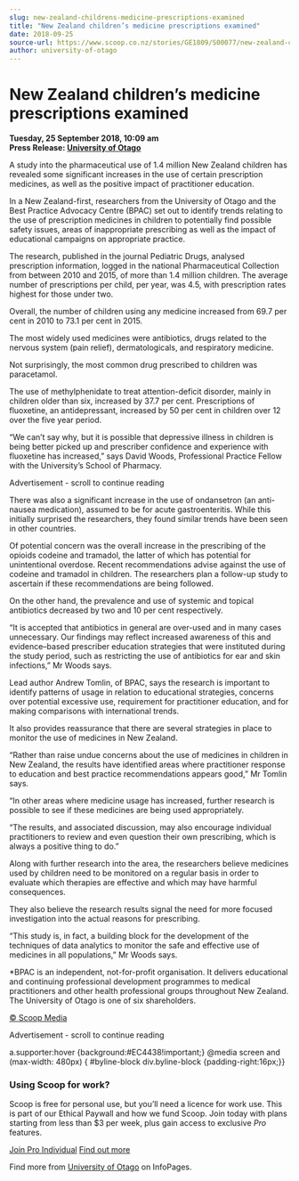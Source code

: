 ```yaml
---
slug: new-zealand-childrens-medicine-prescriptions-examined
title: "New Zealand children’s medicine prescriptions examined"
date: 2018-09-25
source-url: https://www.scoop.co.nz/stories/GE1809/S00077/new-zealand-childrens-medicine-prescriptions-examined.htm
author: university-of-otago
---
```

New Zealand children’s medicine prescriptions examined
======================================================

**Tuesday, 25 September 2018, 10:09 am**  
**Press Release: [University of Otago](https://info.scoop.co.nz/University_of_Otago)**

A study into the pharmaceutical use of 1.4 million New Zealand children has revealed some significant increases in the use of certain prescription medicines, as well as the positive impact of practitioner education.

In a New Zealand-first, researchers from the University of Otago and the Best Practice Advocacy Centre (BPAC) set out to identify trends relating to the use of prescription medicines in children to potentially find possible safety issues, areas of inappropriate prescribing as well as the impact of educational campaigns on appropriate practice.

The research, published in the journal Pediatric Drugs, analysed prescription information, logged in the national Pharmaceutical Collection from between 2010 and 2015, of more than 1.4 million children. The average number of prescriptions per child, per year, was 4.5, with prescription rates highest for those under two.

Overall, the number of children using any medicine increased from 69.7 per cent in 2010 to 73.1 per cent in 2015.

The most widely used medicines were antibiotics, drugs related to the nervous system (pain relief), dermatologicals, and respiratory medicine.

Not surprisingly, the most common drug prescribed to children was paracetamol.

The use of methylphenidate to treat attention-deficit disorder, mainly in children older than six, increased by 37.7 per cent. Prescriptions of fluoxetine, an antidepressant, increased by 50 per cent in children over 12 over the five year period.

“We can’t say why, but it is possible that depressive illness in children is being better picked up and prescriber confidence and experience with fluoxetine has increased,” says David Woods, Professional Practice Fellow with the University’s School of Pharmacy.

Advertisement - scroll to continue reading





There was also a significant increase in the use of ondansetron (an anti-nausea medication), assumed to be for acute gastroenteritis. While this initially surprised the researchers, they found similar trends have been seen in other countries.

Of potential concern was the overall increase in the prescribing of the opioids codeine and tramadol, the latter of which has potential for unintentional overdose. Recent recommendations advise against the use of codeine and tramadol in children. The researchers plan a follow-up study to ascertain if these recommendations are being followed.

On the other hand, the prevalence and use of systemic and topical antibiotics decreased by two and 10 per cent respectively.

“It is accepted that antibiotics in general are over-used and in many cases unnecessary. Our findings may reflect increased awareness of this and evidence–based prescriber education strategies that were instituted during the study period, such as restricting the use of antibiotics for ear and skin infections,” Mr Woods says.

Lead author Andrew Tomlin, of BPAC, says the research is important to identify patterns of usage in relation to educational strategies, concerns over potential excessive use, requirement for practitioner education, and for making comparisons with international trends.

It also provides reassurance that there are several strategies in place to monitor the use of medicines in New Zealand.

“Rather than raise undue concerns about the use of medicines in children in New Zealand, the results have identified areas where practitioner response to education and best practice recommendations appears good,” Mr Tomlin says.

“In other areas where medicine usage has increased, further research is possible to see if these medicines are being used appropriately.

“The results, and associated discussion, may also encourage individual practitioners to review and even question their own prescribing, which is always a positive thing to do.”

Along with further research into the area, the researchers believe medicines used by children need to be monitored on a regular basis in order to evaluate which therapies are effective and which may have harmful consequences.

They also believe the research results signal the need for more focused investigation into the actual reasons for prescribing.

“This study is, in fact, a building block for the development of the techniques of data analytics to monitor the safe and effective use of medicines in all populations,” Mr Woods says.

\*BPAC is an independent, not-for-profit organisation. It delivers educational and continuing professional development programmes to medical practitioners and other health professional groups throughout New Zealand. The University of Otago is one of six shareholders.

[© Scoop Media](http://www.scoop.co.nz/about/terms.html)  

Advertisement - scroll to continue reading



a.supporter:hover {background:#EC4438!important;} @media screen and (max-width: 480px) { #byline-block div.byline-block {padding-right:16px;}}

### Using Scoop for work?

Scoop is free for personal use, but you’ll need a licence for work use. This is part of our Ethical Paywall and how we fund Scoop. Join today with plans starting from less than $3 per week, plus gain access to exclusive _Pro_ features.  
  
[Join Pro Individual](https://pro.scoop.co.nz/Individual/?from=ProIn24) [Find out more](https://pro.scoop.co.nz/using-scoop-for-work/?from=ProIn24)

Find more from [University of Otago](https://info.scoop.co.nz/University_of_Otago) on InfoPages.